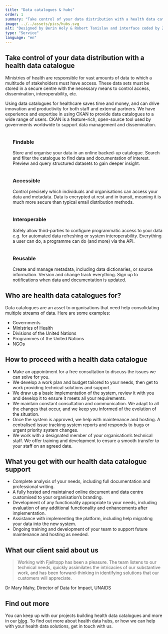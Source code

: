 ```yaml
---
title: "Data catalogues & hubs"
order: 1
summary: "Take control of your data distribution with a health data catalogue."
image: ../../assets/pics/hubs.svg
alt: "Designed by Berin Holy & Robert Tanislav and interface coded by Zoltán Szőgyényi"
type: "Service"
language: "en"
---
```


## Take control of your data distribution with a health data catalogue

Ministries of health are responsible for vast amounts of data to which a multitude of stakeholders must have access. These data sets must be stored in a secure centre with the necessary means to control access, dissemination, interoperability, etc.

Using data catalogues for healthcare saves time and money, and can drive innovation and productivity for both staff and external partners. We have experience and expertise in using CKAN to provide data catalogues to a wide range of users. CKAN is a feature-rich, open-source tool used by governments worldwide to support data management and dissemination.

<ul class="columns-2 text-center" style="list-style-type: none;">
    <li class="break-inside-avoid">
        <Image class="place-self-center" src="/fjelltopp-astro/src/assets/icons/hub.png" alt="" />
        <h3>Findable</h3>
        <p>Store and organise your data in an online backed-up catalogue. Search and filter the catalogue to find data and documentation of interest. Preview and query structured datasets to gain deeper insight.</p>
    </li>
    <li class="break-inside-avoid">
        <Image class="place-self-center" src="/fjelltopp-astro/src/assets/icons/fingerprint.png" alt="" />
        <h3>Accessible</h3>
        <p>Control precisely which individuals and organisations can access your data and metadata. Data is encrypted at rest and in transit, meaning it is much more secure than typical email distribution methods.</p>
    </li>
    <li class="break-inside-avoid">
        <Image class="place-self-center" src="/fjelltopp-astro/src/assets/icons/cogs.png" alt="" />
        <h3>Interoperable</h3>
        <p>Safely allow third-parties to configure programmatic access to your data e.g. for automated data refreshing or system interoperability. Everything a user can do, a programme can do (and more) via the API.</p>
    </li>
    <li class="break-inside-avoid">
        <Image class="place-self-center" src="/fjelltopp-astro/src/assets/icons/documents.png" alt="" />
        <h3>Reusable</h3>
        <p>Create and manage metadata, including data dictionaries, or source information. Version and change track everything. Sign up to notifications when data and documentation is updated.</p>
    </li>
</ul>

## Who are health data catalogues for?

Data catalogues are an asset to organisations that need help consolidating multiple streams of data. Here are some examples:

- Governments
- Ministries of Health
- Divisions of the United Nations
- Programmes of the United Nations
- NGOs

## How to proceed with a health data catalogue

- Make an appointment for a free consultation to discuss the issues we can solve for you.
- We develop a work plan and budget tailored to your needs, then get to work providing technical solutions and support.
- We draw up a basic implementation of the system, review it with you and develop it to ensure it meets all your requirements.
- We maintain constant consultation and communication. We adapt to all the changes that occur, and we keep you informed of the evolution of the situation.
- Once the system is approved, we help with maintenance and hosting. A centralised issue tracking system reports and responds to bugs or urgent priority system changes.
- We work with a designated member of your organisation’s technical staff. We offer training and development to ensure a smooth transfer to your staff on an agreed date.

## What you get with our health data catalogue support

- Complete analysis of your needs, including full documentation and professional writing.
- A fully hosted and maintained online document and data centre customised to your organisation’s branding.
- Development of any functionality appropriate to your needs, including evaluation of any additional functionality and enhancements after implementation.
- Assistance with implementing the platform, including help migrating your data into the new system.
- Ongoing training and development of your team to support future maintenance and hosting as needed.

## What our client said about us

> Working with Fjelltopp has been a pleasure. The team listens to our technical needs, quickly assimilates the intricacies of our substantive work, and has been forward-thinking in identifying solutions that our customers will appreciate.

Dr Mary Mahy, Director of Data for Impact, UNAIDS

## Find out more

You can keep up with our projects building health data catalogues and more in our [blog](/fjelltopp-astro/articles). To find out more about health data hubs, or how we can help with your health data solutions, get in touch with us.
